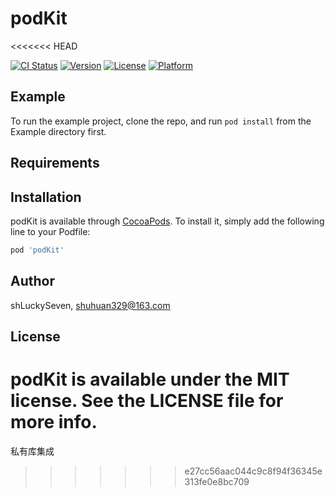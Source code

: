 # podKit
<<<<<<< HEAD

[![CI Status](https://img.shields.io/travis/shLuckySeven/podKit.svg?style=flat)](https://travis-ci.org/shLuckySeven/podKit)
[![Version](https://img.shields.io/cocoapods/v/podKit.svg?style=flat)](https://cocoapods.org/pods/podKit)
[![License](https://img.shields.io/cocoapods/l/podKit.svg?style=flat)](https://cocoapods.org/pods/podKit)
[![Platform](https://img.shields.io/cocoapods/p/podKit.svg?style=flat)](https://cocoapods.org/pods/podKit)

## Example

To run the example project, clone the repo, and run `pod install` from the Example directory first.

## Requirements

## Installation

podKit is available through [CocoaPods](https://cocoapods.org). To install
it, simply add the following line to your Podfile:

```ruby
pod 'podKit'
```

## Author

shLuckySeven, shuhuan329@163.com

## License

podKit is available under the MIT license. See the LICENSE file for more info.
=======
私有库集成
>>>>>>> e27cc56aac044c9c8f94f36345e313fe0e8bc709
